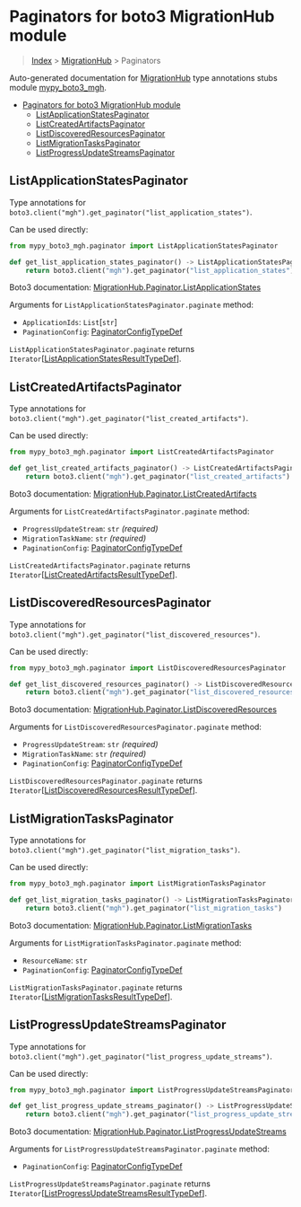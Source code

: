 # Paginators for boto3 MigrationHub module

> [Index](..) > [MigrationHub](.) > Paginators

Auto-generated documentation for
[MigrationHub](https://boto3.amazonaws.com/v1/documentation/api/1.17.72/reference/services/mgh.html#MigrationHub)
type annotations stubs module
[mypy_boto3_mgh](https://pypi.org/project/mypy-boto3-mgh/).

- [Paginators for boto3 MigrationHub module](#paginators-for-boto3-migrationhub-module)
  - [ListApplicationStatesPaginator](#listapplicationstatespaginator)
  - [ListCreatedArtifactsPaginator](#listcreatedartifactspaginator)
  - [ListDiscoveredResourcesPaginator](#listdiscoveredresourcespaginator)
  - [ListMigrationTasksPaginator](#listmigrationtaskspaginator)
  - [ListProgressUpdateStreamsPaginator](#listprogressupdatestreamspaginator)

## ListApplicationStatesPaginator

Type annotations for
`boto3.client("mgh").get_paginator("list_application_states")`.

Can be used directly:

```python
from mypy_boto3_mgh.paginator import ListApplicationStatesPaginator

def get_list_application_states_paginator() -> ListApplicationStatesPaginator:
    return boto3.client("mgh").get_paginator("list_application_states")
```

Boto3 documentation:
[MigrationHub.Paginator.ListApplicationStates](https://boto3.amazonaws.com/v1/documentation/api/1.17.72/reference/services/mgh.html#MigrationHub.Paginator.ListApplicationStates)

Arguments for `ListApplicationStatesPaginator.paginate` method:

- `ApplicationIds`: `List`\[`str`\]
- `PaginationConfig`:
  [PaginatorConfigTypeDef](./type_defs.md#paginatorconfigtypedef)

`ListApplicationStatesPaginator.paginate` returns
`Iterator`\[[ListApplicationStatesResultTypeDef](./type_defs.md#listapplicationstatesresulttypedef)\].

## ListCreatedArtifactsPaginator

Type annotations for
`boto3.client("mgh").get_paginator("list_created_artifacts")`.

Can be used directly:

```python
from mypy_boto3_mgh.paginator import ListCreatedArtifactsPaginator

def get_list_created_artifacts_paginator() -> ListCreatedArtifactsPaginator:
    return boto3.client("mgh").get_paginator("list_created_artifacts")
```

Boto3 documentation:
[MigrationHub.Paginator.ListCreatedArtifacts](https://boto3.amazonaws.com/v1/documentation/api/1.17.72/reference/services/mgh.html#MigrationHub.Paginator.ListCreatedArtifacts)

Arguments for `ListCreatedArtifactsPaginator.paginate` method:

- `ProgressUpdateStream`: `str` *(required)*
- `MigrationTaskName`: `str` *(required)*
- `PaginationConfig`:
  [PaginatorConfigTypeDef](./type_defs.md#paginatorconfigtypedef)

`ListCreatedArtifactsPaginator.paginate` returns
`Iterator`\[[ListCreatedArtifactsResultTypeDef](./type_defs.md#listcreatedartifactsresulttypedef)\].

## ListDiscoveredResourcesPaginator

Type annotations for
`boto3.client("mgh").get_paginator("list_discovered_resources")`.

Can be used directly:

```python
from mypy_boto3_mgh.paginator import ListDiscoveredResourcesPaginator

def get_list_discovered_resources_paginator() -> ListDiscoveredResourcesPaginator:
    return boto3.client("mgh").get_paginator("list_discovered_resources")
```

Boto3 documentation:
[MigrationHub.Paginator.ListDiscoveredResources](https://boto3.amazonaws.com/v1/documentation/api/1.17.72/reference/services/mgh.html#MigrationHub.Paginator.ListDiscoveredResources)

Arguments for `ListDiscoveredResourcesPaginator.paginate` method:

- `ProgressUpdateStream`: `str` *(required)*
- `MigrationTaskName`: `str` *(required)*
- `PaginationConfig`:
  [PaginatorConfigTypeDef](./type_defs.md#paginatorconfigtypedef)

`ListDiscoveredResourcesPaginator.paginate` returns
`Iterator`\[[ListDiscoveredResourcesResultTypeDef](./type_defs.md#listdiscoveredresourcesresulttypedef)\].

## ListMigrationTasksPaginator

Type annotations for
`boto3.client("mgh").get_paginator("list_migration_tasks")`.

Can be used directly:

```python
from mypy_boto3_mgh.paginator import ListMigrationTasksPaginator

def get_list_migration_tasks_paginator() -> ListMigrationTasksPaginator:
    return boto3.client("mgh").get_paginator("list_migration_tasks")
```

Boto3 documentation:
[MigrationHub.Paginator.ListMigrationTasks](https://boto3.amazonaws.com/v1/documentation/api/1.17.72/reference/services/mgh.html#MigrationHub.Paginator.ListMigrationTasks)

Arguments for `ListMigrationTasksPaginator.paginate` method:

- `ResourceName`: `str`
- `PaginationConfig`:
  [PaginatorConfigTypeDef](./type_defs.md#paginatorconfigtypedef)

`ListMigrationTasksPaginator.paginate` returns
`Iterator`\[[ListMigrationTasksResultTypeDef](./type_defs.md#listmigrationtasksresulttypedef)\].

## ListProgressUpdateStreamsPaginator

Type annotations for
`boto3.client("mgh").get_paginator("list_progress_update_streams")`.

Can be used directly:

```python
from mypy_boto3_mgh.paginator import ListProgressUpdateStreamsPaginator

def get_list_progress_update_streams_paginator() -> ListProgressUpdateStreamsPaginator:
    return boto3.client("mgh").get_paginator("list_progress_update_streams")
```

Boto3 documentation:
[MigrationHub.Paginator.ListProgressUpdateStreams](https://boto3.amazonaws.com/v1/documentation/api/1.17.72/reference/services/mgh.html#MigrationHub.Paginator.ListProgressUpdateStreams)

Arguments for `ListProgressUpdateStreamsPaginator.paginate` method:

- `PaginationConfig`:
  [PaginatorConfigTypeDef](./type_defs.md#paginatorconfigtypedef)

`ListProgressUpdateStreamsPaginator.paginate` returns
`Iterator`\[[ListProgressUpdateStreamsResultTypeDef](./type_defs.md#listprogressupdatestreamsresulttypedef)\].
